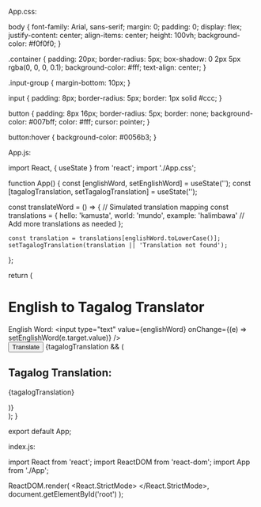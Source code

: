 <!DOCTYPE html>
<html lang="en">
<head>
<meta charset="UTF-8">
<meta name="viewport" content="width=device-width, initial-scale=1.0">
<title>English to Tagalog Translator</title>
<link rel="stylesheet" href="App.css">
</head>
<body>
<div id="root"></div>
<script src="index.js"></script>
</body>
</html>



App.css:

body {
  font-family: Arial, sans-serif;
  margin: 0;
  padding: 0;
  display: flex;
  justify-content: center;
  align-items: center;
  height: 100vh;
  background-color: #f0f0f0;
}

.container {
  padding: 20px;
  border-radius: 5px;
  box-shadow: 0 2px 5px rgba(0, 0, 0, 0.1);
  background-color: #fff;
  text-align: center;
}

.input-group {
  margin-bottom: 10px;
}

input {
  padding: 8px;
  border-radius: 5px;
  border: 1px solid #ccc;
}

button {
  padding: 8px 16px;
  border-radius: 5px;
  border: none;
  background-color: #007bff;
  color: #fff;
  cursor: pointer;
}

button:hover {
  background-color: #0056b3;
}


App.js:

import React, { useState } from 'react';
import './App.css';

function App() {
  const [englishWord, setEnglishWord] = useState('');
  const [tagalogTranslation, setTagalogTranslation] = useState('');

  const translateWord = () => {
    // Simulated translation mapping
    const translations = {
      hello: 'kamusta',
      world: 'mundo',
      example: 'halimbawa'
      // Add more translations as needed
    };

    const translation = translations[englishWord.toLowerCase()];
    setTagalogTranslation(translation || 'Translation not found');
  };

  return (
    <div className="container">
      <h1>English to Tagalog Translator</h1>
      <div className="input-group">
        <label>English Word:</label>
        <input type="text" value={englishWord} onChange={(e) => setEnglishWord(e.target.value)} />
      </div>
      <button onClick={translateWord}>Translate</button>
      {tagalogTranslation && (
        <div>
          <h2>Tagalog Translation:</h2>
          <p>{tagalogTranslation}</p>
        </div>
      )}
    </div>
  );
}

export default App;

index.js:


import React from 'react';
import ReactDOM from 'react-dom';
import App from './App';

ReactDOM.render(
  <React.StrictMode>
    <App />
  </React.StrictMode>,
  document.getElementById('root')
);
